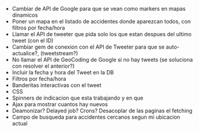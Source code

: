 * Cambiar de API de Google para que se vean como markers en mapas dinamicos
* Poner un mapa en el listado de accidentes donde aparezcan todos, con filtros por fecha/hora
* Llamar el API de tweeter que pida solo los que estan despues del ultimo tweet (con el ID)
* Cambiar gem de conexion con el API de Tweeter para que se auto-actualice?, (tweetstream?)
* No llamar el API de GeoCoding de Google si no hay tweets (se soluciona con resolver el anterior?)
* Incluir la fecha y hora del Tweet en la DB
* Filtros por fecha/hora
* Banderitas interactivas con el tweet
* CSS
* Spinners de indicacion que esta trabajando y en que
* Ajax para mostrar cuantos hay nuevos
* Deamonizar? Delayed job? Crons? Desacoplar de las paginas el fetching
* Campo de busqueda para accidentes cercanos segun mi ubicacion actual
